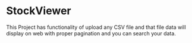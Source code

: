 # StockViewer
This Project has functionality of upload any CSV file and that file data will display  on web with proper pagination and you can search your data.
